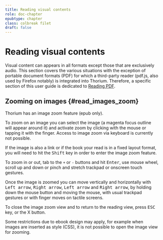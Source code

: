 ```yaml
---
title: Reading visual contents
role: doc-chapter
epubtype: chapter
class: colbreak filet
draft: false
---
```


# Reading visual contents

Visual content can appears in all formats except those that are exclusively audio. This section covers the various situations with the exception of portable document formats (PDF) for which a third-party reader (pdf.js, also used by Firefox notably) is integrated into Thorium. Therefore, a specific section of this user guide is dedicated to [Reading PDF](../214_reading_pdfs/index.xhtml).

<section class="filet">

## Zooming on images {#read_images_zoom}

Thorium has an image zoom feature (epub only).

To zoom on an image you can select the image (a magenta focus outline
will appear around it) and activate zoom by clicking with the mouse or
tapping it with the finger. Access to image zoom via keyboard is
currently not possible.

If the image is also a link or if the book your read is in a fixed
layout format, you will need to hit the <kbd>Shift</kbd> key in order to
enter the image zoom feature.

To zoom in or out, tab to the `+` or `-` buttons and hit <kbd>Enter</kbd>,
use mouse wheel, scroll up and down or pinch and stretch trackpad or
onscreen touch gestures.

Once the image is zoomed you can move vertically and horizontally with
<kbd>Left arrow</kbd>, <kbd>Right arrow</kbd>, <kbd>Left arrow</kbd> and <kbd>Right arrow</kbd>, 
by holding down the mouse button and moving the mouse, with usual
trackpad gestures or with finger moves on tactile screens.

To close the image zoom view and to return to the reading view, press
<kbd>ESC</kbd> key, or the X button.

Some restrictions due to ebook design may apply, for example when images
are inserted as style (CSS), it is not possible to open the image view
for zooming.


</section>
